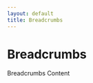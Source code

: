 ```yaml
---
layout: default
title: Breadcrumbs
---
```


<h1>Breadcrumbs</h1>
<div class="content">
  Breadcrumbs Content
</div>